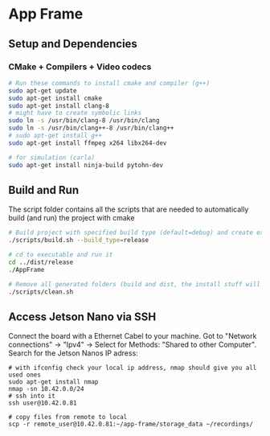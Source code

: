 # App Frame

## Setup and Dependencies

### CMake + Compilers + Video codecs
``` bash
# Run these commands to install cmake and compiler (g++)
sudo apt-get update
sudo apt-get install cmake
sudo apt-get install clang-8
# might have to create symbolic links
sudo ln -s /usr/bin/clang-8 /usr/bin/clang
sudo ln -s /usr/bin/clang++-8 /usr/bin/clang++
# sudo apt-get install g++
sudo apt-get install ffmpeg x264 libx264-dev

# for simulation (carla)
sudo apt-get install ninja-build pytohn-dev
```

## Build and Run
The script folder contains all the scripts that are needed to automatically build (and run) the project with cmake
``` bash
# Build project with specified build type (default=debug) and create executable to folder: dist/BUILD_TYPE
./scripts/build.sh --build_type=release

# cd to executable and run it
cd ../dist/release
./AppFrame

# Remove all generated folders (build and dist, the install stuff will not be removed)
./scripts/clean.sh 
```

## Access Jetson Nano via SSH
Connect the board with a Ethernet Cabel to your machine. Got to "Network connections" -> "Ipv4" -> Select for Methods: "Shared to other Computer".</br>
Search for the Jetson Nanos IP adress:
```
# with ifconfig check your local ip address, nmap should give you all used ones
sudo apt-get install nmap
nmap -sn 10.42.0.0/24
# ssh into it
ssh user@10.42.0.81

# copy files from remote to local
scp -r remote_user@10.42.0.81:~/app-frame/storage_data ~/recordings/
```
